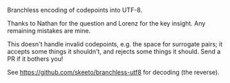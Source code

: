 Branchless encoding of codepoints into UTF-8.

Thanks to Nathan for the question and Lorenz for the key insight.
Any remaining mistakes are mine.

This doesn't handle invalid codepoints, e.g. the space for surrogate pairs;
it accepts some things it shouldn't, and rejects some things it should.
Send a PR if it bothers you!

See https://github.com/skeeto/branchless-utf8 for decoding (the reverse).

